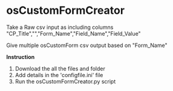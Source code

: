 # osCustomFormCreator

Take a Raw csv input as including columns "CP_Title","<module name>","Form_Name","Field_Name","Field_Value"

Give multiple osCustomForm csv output based on "Form_Name"


**Instruction**
1. Download the all the files and folder
2. Add details in the 'configfile.ini' file
3. Run the osCustomFormCreator.py script
